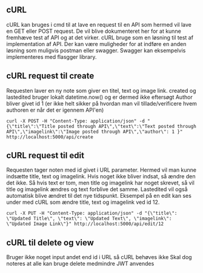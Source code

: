 ## cURL
cURL kan bruges i cmd til at lave en request til en API som hermed vil lave en GET eller POST request.
De vil blive dokumenteret her for at kunne fremhæve test af API og at det virker.
cURL bruge som en løsning til test af implementation af API. Der kan være muligheder for at indføre en anden løsning som muligvis postman eller swagger. Swagger kan eksempelvis implementeres med flasgger library.

## cURL request til create
Requesten laver en ny note som giver en titel, text og image link.
created og lastedited bruger lokalt datetime.now() og er dermed ikke eftersøgt
Author bliver givet id 1 (er ikke helt sikker på hvordan man vil tillade/verificere hvem authoren er når det er igennem API'en)
```
curl -X POST -H "Content-Type: application/json" -d "{\"title\":\"Title posted through API\",\"text\":\"Text posted through API\",\"imagelink\":\"Image posted through API\",\"author\": 1 }" http://localhost:5000/api/create
```

## cURL request til edit
Requesten tager noten med id givet i URL parameter. Hermed vil man kunne indsætte title, text og imagelink. Hvis noget ikke bliver indsat, så ændre den det ikke. Så hvis text er tom, men title og imagelink har noget skrevet, så vil title og imagelink ændres og text forblive det samme. Lastedited vil også automatisk blive ændret til det nye tidspunkt. Eksempel på en edit kan ses under med cURL som ændre title, text og imagelink ved id 12.
```
curl -X PUT -H "Content-Type: application/json" -d "{\"title\": \"Updated Title\", \"text\": \"Updated Text\", \"imagelink\": \"Updated Image Link\"}" http://localhost:5000/api/edit/12
```

## cURL til delete og view
Bruger ikke noget input andet end id i URL så cURL behøves ikke
Skal dog noteres at alle kan bruge delete medmindre JWT anvendes
